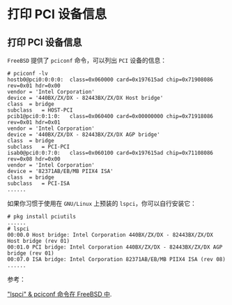 # 打印 PCI 设备信息

## 打印 PCI 设备信息

`FreeBSD` 提供了 `pciconf` 命令，可以列出 `PCI` 设备的信息：

```
# pciconf -lv
hostb0@pci0:0:0:0:  class=0x060000 card=0x197615ad chip=0x71908086 rev=0x01 hdr=0x00
vendor = 'Intel Corporation'
device = '440BX/ZX/DX - 82443BX/ZX/DX Host bridge'
class  = bridge
subclass   = HOST-PCI
pcib1@pci0:0:1:0:   class=0x060400 card=0x00000000 chip=0x71918086 rev=0x01 hdr=0x01
vendor = 'Intel Corporation'
device = '440BX/ZX/DX - 82443BX/ZX/DX AGP bridge'
class  = bridge
subclass   = PCI-PCI
isab0@pci0:0:7:0:   class=0x060100 card=0x197615ad chip=0x71108086 rev=0x08 hdr=0x00
vendor = 'Intel Corporation'
device = '82371AB/EB/MB PIIX4 ISA'
class  = bridge
subclass   = PCI-ISA
...... 
```

如果你习惯于使用在 `GNU/Linux` 上预装的 `lspci`，你可以自行安装它：

```
# pkg install pciutils
......
# lspci
00:00.0 Host bridge: Intel Corporation 440BX/ZX/DX - 82443BX/ZX/DX Host bridge (rev 01)
00:01.0 PCI bridge: Intel Corporation 440BX/ZX/DX - 82443BX/ZX/DX AGP bridge (rev 01)
00:07.0 ISA bridge: Intel Corporation 82371AB/EB/MB PIIX4 ISA (rev 08)
...... 
```

参考：

["lspci" & pciconf 命令在 FreeBSD 中](http://kazaonfreebsd.blogspot.com/2012/12/lspci-pciconf-commands-in-freebsd.html).
